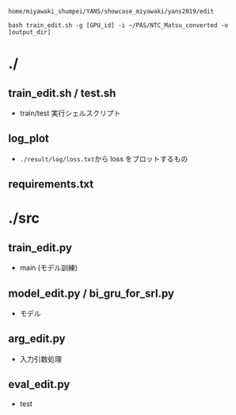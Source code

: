 `home/miyawaki_shumpei/YANS/showcase_miyawaki/yans2019/edit`

```実行
bash train_edit.sh -g [GPU_id] -i ~/PAS/NTC_Matsu_converted -o [output_dir]
```


# ./

## train_edit.sh / test.sh
- train/test 実行シェルスクリプト

## log_plot
- `./result/log/loss.txt`から loss をプロットするもの

## requirements.txt


# ./src

## train_edit.py
- main (モデル訓練)

## model_edit.py / bi_gru_for_srl.py
- モデル

## arg_edit.py
- 入力引数処理

## eval_edit.py
- test 

